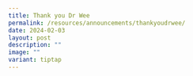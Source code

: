 ```yaml
---
title: Thank you Dr Wee
permalink: /resources/announcements/thankyoudrwee/
date: 2024-02-03
layout: post
description: ""
image: ""
variant: tiptap
---
```

